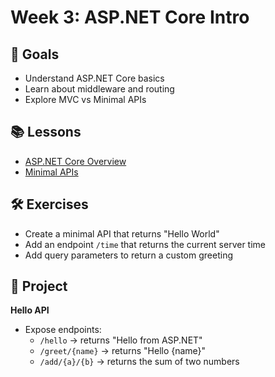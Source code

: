 # Week 3: ASP.NET Core Intro

## 🎯 Goals
- Understand ASP.NET Core basics
- Learn about middleware and routing
- Explore MVC vs Minimal APIs

## 📚 Lessons
- [ASP.NET Core Overview](https://dotnet.microsoft.com/en-us/apps/aspnet)
- [Minimal APIs](https://learn.microsoft.com/en-us/aspnet/core/fundamentals/minimal-apis)

## 🛠 Exercises
- Create a minimal API that returns "Hello World"
- Add an endpoint `/time` that returns the current server time
- Add query parameters to return a custom greeting

## 📌 Project
**Hello API**
- Expose endpoints:
  - `/hello` → returns "Hello from ASP.NET"
  - `/greet/{name}` → returns "Hello {name}"
  - `/add/{a}/{b}` → returns the sum of two numbers
